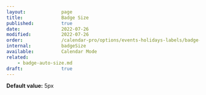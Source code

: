 ```yaml
---
layout:             page
title:              Badge Size
published:          true
date:               2022-07-26
modified:           2022-07-26
order:              /calendar-pro/options/events-holidays-labels/badge-size
internal:           badgeSize
available:          Calendar Mode
related:
    - badge-auto-size.md
draft:              true
---
```

**Default value:** 5px
